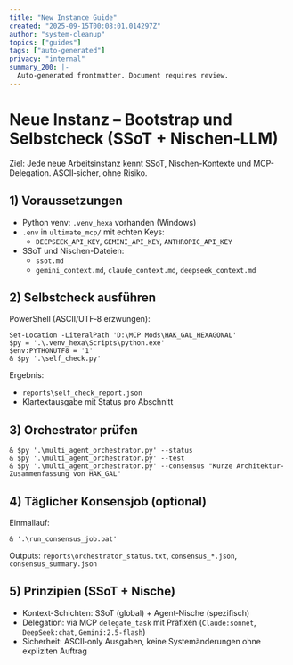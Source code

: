 ```yaml
---
title: "New Instance Guide"
created: "2025-09-15T00:08:01.014297Z"
author: "system-cleanup"
topics: ["guides"]
tags: ["auto-generated"]
privacy: "internal"
summary_200: |-
  Auto-generated frontmatter. Document requires review.
---
```


# Neue Instanz – Bootstrap und Selbstcheck (SSoT + Nischen-LLM)

Ziel: Jede neue Arbeitsinstanz kennt SSoT, Nischen-Kontexte und MCP-Delegation. ASCII‑sicher, ohne Risiko.

## 1) Voraussetzungen
- Python venv: `.venv_hexa` vorhanden (Windows)
- `.env` in `ultimate_mcp/` mit echten Keys:
  - `DEEPSEEK_API_KEY`, `GEMINI_API_KEY`, `ANTHROPIC_API_KEY`
- SSoT und Nischen-Dateien:
  - `ssot.md`
  - `gemini_context.md`, `claude_context.md`, `deepseek_context.md`

## 2) Selbstcheck ausführen
PowerShell (ASCII/UTF‑8 erzwungen):
```
Set-Location -LiteralPath 'D:\MCP Mods\HAK_GAL_HEXAGONAL'
$py = '.\.venv_hexa\Scripts\python.exe'
$env:PYTHONUTF8 = '1'
& $py '.\self_check.py'
```
Ergebnis:
- `reports\self_check_report.json`
- Klartextausgabe mit Status pro Abschnitt

## 3) Orchestrator prüfen
```
& $py '.\multi_agent_orchestrator.py' --status
& $py '.\multi_agent_orchestrator.py' --test
& $py '.\multi_agent_orchestrator.py' --consensus "Kurze Architektur-Zusammenfassung von HAK_GAL"
```

## 4) Täglicher Konsensjob (optional)
Einmallauf:
```
& '.\run_consensus_job.bat'
```
Outputs: `reports\orchestrator_status.txt`, `consensus_*.json`, `consensus_summary.json`

## 5) Prinzipien (SSoT + Nische)
- Kontext-Schichten: SSoT (global) + Agent‑Nische (spezifisch)
- Delegation: via MCP `delegate_task` mit Präfixen (`Claude:sonnet`, `DeepSeek:chat`, `Gemini:2.5-flash`)
- Sicherheit: ASCII‑only Ausgaben, keine Systemänderungen ohne expliziten Auftrag




